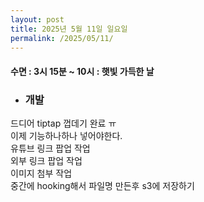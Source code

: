 ```yaml
---
layout: post
title: 2025년 5월 11일 일요일
permalink: /2025/05/11/
---
```

#### 수면 : 3시 15분 ~ 10시 : 햇빛 가득한 날<br/>
* ### 개발<br/>
드디어 tiptap 껍데기 완료 ㅠ<br/>
이제 기능하나하나 넣어야한다.<br/>
유튜브 링크 팝업 작업<br/>
외부 링크 팝업 작업<br/>
이미지 첨부 작업<br/>
중간에 hooking해서 파일명 만든후 s3에 저장하기